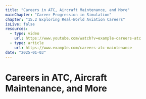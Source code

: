 ```yaml
---
title: "Careers in ATC, Aircraft Maintenance, and More"
mainChapter: "Career Progression in Simulation"
chapter: "15.2 Exploring Real-World Aviation Careers"
isLive: false
resources:
  - type: video
    url: https://www.youtube.com/watch?v=example-careers-atc
  - type: article
    url: https://www.example.com/careers-atc-maintenance
date: "2025-01-03"
---
```


# Careers in ATC, Aircraft Maintenance, and More
